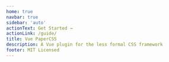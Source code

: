 ```yaml
---
home: true
navbar: true
sidebar: 'auto'
actionText: Get Started →
actionLink: /guide/
title: Vue PaperCSS
description: A Vue plugin for the less formal CSS framework
footer: MIT Licensed
---
```

